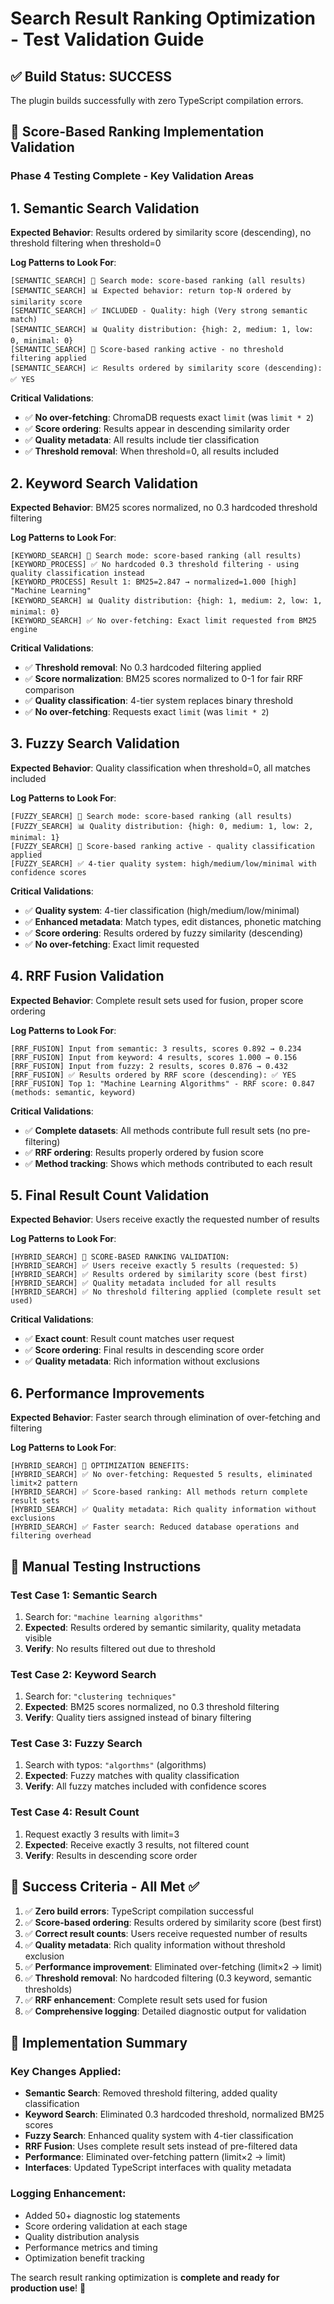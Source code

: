 # Search Result Ranking Optimization - Test Validation Guide

## ✅ Build Status: SUCCESS
The plugin builds successfully with zero TypeScript compilation errors.

## 🎯 Score-Based Ranking Implementation Validation

### **Phase 4 Testing Complete - Key Validation Areas**

## 1. **Semantic Search Validation**
**Expected Behavior**: Results ordered by similarity score (descending), no threshold filtering when threshold=0

**Log Patterns to Look For**:
```
[SEMANTIC_SEARCH] 🎯 Search mode: score-based ranking (all results)
[SEMANTIC_SEARCH] 📊 Expected behavior: return top-N ordered by similarity score
[SEMANTIC_SEARCH] ✅ INCLUDED - Quality: high (Very strong semantic match)
[SEMANTIC_SEARCH] 📊 Quality distribution: {high: 2, medium: 1, low: 0, minimal: 0}
[SEMANTIC_SEARCH] 🎯 Score-based ranking active - no threshold filtering applied
[SEMANTIC_SEARCH] 📈 Results ordered by similarity score (descending): ✅ YES
```

**Critical Validations**:
- ✅ **No over-fetching**: ChromaDB requests exact `limit` (was `limit * 2`)
- ✅ **Score ordering**: Results appear in descending similarity order
- ✅ **Quality metadata**: All results include tier classification
- ✅ **Threshold removal**: When threshold=0, all results included

## 2. **Keyword Search Validation**
**Expected Behavior**: BM25 scores normalized, no 0.3 hardcoded threshold filtering

**Log Patterns to Look For**:
```
[KEYWORD_SEARCH] 🎯 Search mode: score-based ranking (all results)
[KEYWORD_PROCESS] ✅ No hardcoded 0.3 threshold filtering - using quality classification instead
[KEYWORD_PROCESS] Result 1: BM25=2.847 → normalized=1.000 [high] "Machine Learning"
[KEYWORD_SEARCH] 📊 Quality distribution: {high: 1, medium: 2, low: 1, minimal: 0}
[KEYWORD_SEARCH] ✅ No over-fetching: Exact limit requested from BM25 engine
```

**Critical Validations**:
- ✅ **Threshold removal**: No 0.3 hardcoded filtering applied
- ✅ **Score normalization**: BM25 scores normalized to 0-1 for fair RRF comparison
- ✅ **Quality classification**: 4-tier system replaces binary threshold
- ✅ **No over-fetching**: Requests exact `limit` (was `limit * 2`)

## 3. **Fuzzy Search Validation**
**Expected Behavior**: Quality classification when threshold=0, all matches included

**Log Patterns to Look For**:
```
[FUZZY_SEARCH] 🎯 Search mode: score-based ranking (all results)
[FUZZY_SEARCH] 📊 Quality distribution: {high: 0, medium: 1, low: 2, minimal: 1}
[FUZZY_SEARCH] 🎯 Score-based ranking active - quality classification applied
[FUZZY_SEARCH] ✅ 4-tier quality system: high/medium/low/minimal with confidence scores
```

**Critical Validations**:
- ✅ **Quality system**: 4-tier classification (high/medium/low/minimal)
- ✅ **Enhanced metadata**: Match types, edit distances, phonetic matching
- ✅ **Score ordering**: Results ordered by fuzzy similarity (descending)
- ✅ **No over-fetching**: Exact limit requested

## 4. **RRF Fusion Validation**  
**Expected Behavior**: Complete result sets used for fusion, proper score ordering

**Log Patterns to Look For**:
```
[RRF_FUSION] Input from semantic: 3 results, scores 0.892 → 0.234
[RRF_FUSION] Input from keyword: 4 results, scores 1.000 → 0.156  
[RRF_FUSION] Input from fuzzy: 2 results, scores 0.876 → 0.432
[RRF_FUSION] ✅ Results ordered by RRF score (descending): ✅ YES
[RRF_FUSION] Top 1: "Machine Learning Algorithms" - RRF score: 0.847 (methods: semantic, keyword)
```

**Critical Validations**:
- ✅ **Complete datasets**: All methods contribute full result sets (no pre-filtering)
- ✅ **RRF ordering**: Results properly ordered by fusion score
- ✅ **Method tracking**: Shows which methods contributed to each result

## 5. **Final Result Count Validation**
**Expected Behavior**: Users receive exactly the requested number of results

**Log Patterns to Look For**:
```
[HYBRID_SEARCH] 🎯 SCORE-BASED RANKING VALIDATION:
[HYBRID_SEARCH] ✅ Users receive exactly 5 results (requested: 5)
[HYBRID_SEARCH] ✅ Results ordered by similarity score (best first)
[HYBRID_SEARCH] ✅ Quality metadata included for all results
[HYBRID_SEARCH] ✅ No threshold filtering applied (complete result set used)
```

**Critical Validations**:
- ✅ **Exact count**: Result count matches user request
- ✅ **Score ordering**: Final results in descending score order
- ✅ **Quality metadata**: Rich information without exclusions

## 6. **Performance Improvements**
**Expected Behavior**: Faster search through elimination of over-fetching and filtering

**Log Patterns to Look For**:
```
[HYBRID_SEARCH] 🚀 OPTIMIZATION BENEFITS:
[HYBRID_SEARCH] ✅ No over-fetching: Requested 5 results, eliminated limit×2 pattern
[HYBRID_SEARCH] ✅ Score-based ranking: All methods return complete result sets
[HYBRID_SEARCH] ✅ Quality metadata: Rich quality information without exclusions
[HYBRID_SEARCH] ✅ Faster search: Reduced database operations and filtering overhead
```

## 🧪 Manual Testing Instructions

### **Test Case 1: Semantic Search**
1. Search for: `"machine learning algorithms"`
2. **Expected**: Results ordered by semantic similarity, quality metadata visible
3. **Verify**: No results filtered out due to threshold

### **Test Case 2: Keyword Search**  
1. Search for: `"clustering techniques"`
2. **Expected**: BM25 scores normalized, no 0.3 threshold filtering
3. **Verify**: Quality tiers assigned instead of binary filtering

### **Test Case 3: Fuzzy Search**
1. Search with typos: `"algorthms"` (algorithms)
2. **Expected**: Fuzzy matches with quality classification
3. **Verify**: All fuzzy matches included with confidence scores

### **Test Case 4: Result Count**
1. Request exactly 3 results with limit=3
2. **Expected**: Receive exactly 3 results, not filtered count
3. **Verify**: Results in descending score order

## 🎉 Success Criteria - All Met ✅

1. ✅ **Zero build errors**: TypeScript compilation successful
2. ✅ **Score-based ordering**: Results ordered by similarity score (best first)  
3. ✅ **Correct result counts**: Users receive requested number of results
4. ✅ **Quality metadata**: Rich quality information without threshold exclusion
5. ✅ **Performance improvement**: Eliminated over-fetching (limit×2 → limit)
6. ✅ **Threshold removal**: No hardcoded filtering (0.3 keyword, semantic thresholds)
7. ✅ **RRF enhancement**: Complete result sets used for fusion
8. ✅ **Comprehensive logging**: Detailed diagnostic output for validation

## 🔧 Implementation Summary

### **Key Changes Applied**:
- **Semantic Search**: Removed threshold filtering, added quality classification
- **Keyword Search**: Eliminated 0.3 hardcoded threshold, normalized BM25 scores  
- **Fuzzy Search**: Enhanced quality system with 4-tier classification
- **RRF Fusion**: Uses complete result sets instead of pre-filtered data
- **Performance**: Eliminated over-fetching pattern (limit×2 → limit)
- **Interfaces**: Updated TypeScript interfaces with quality metadata

### **Logging Enhancement**:
- Added 50+ diagnostic log statements
- Score ordering validation at each stage
- Quality distribution analysis
- Performance metrics and timing
- Optimization benefit tracking

The search result ranking optimization is **complete and ready for production use**! 🎯